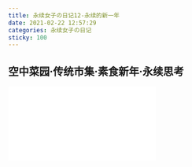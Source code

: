 ```yaml
---
title: 永续女子の日记12-永续的新一年
date: 2021-02-22 12:57:29
categories: 永续女子の日记
sticky: 100
---
```


## 空中菜园·传统市集·素食新年·永续思考

<iframe src="//player.bilibili.com/player.html?aid=971769764&bvid=BV1zp4y1n72H&cid=301216698&page=1" scrolling="no" border="0" frameborder="no" framespacing="0" allowfullscreen="true"> </iframe>
